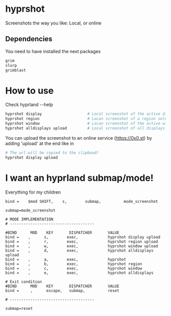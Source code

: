 # hyprshot
Screenshots the way you like: Local, or online

## Dependencies
You need to have installed the next packages

``` sh
grim
slurp
grimblast
```

# How to use
Check hyprland --help
``` sh
hyprshot display                    # Local screenshot of the active display.
hyprshot region                     # Locan screenshot of a region selected by the user.
hyprshot window                     # Locan screenshot of the active window
hyprshot alldisplays upload         # Local screenshot of all displays currently enabled.
```
You can upload the screenshot to an online service (https://0x0.st) by adding 'upload' at the end like in

``` sh
# The url will be copied to the clipboad!
hyprshot display upload
```

# I want an hyprland submap/mode!

Everything for my children
```
bind =    $mod SHIFT,    s,        submap,          mode_screenshot

submap=mode_screenshot

# MODE IMPLEMENTATION
# -------------------------------------

#BIND      MOD    KEY       DISPATCHER       VALUE
bind =    ,      s,        exec,             hyprshot display upload
bind =    ,      r,        exec,             hyprshot region upload
bind =    ,      w,        exec,             hyprshot window upload
bind =    ,      d,        exec,             hyprshot alldisplays upload
bind =    ,      a,        exec,             hyprshot
bind =    ,      b,        exec,             hyprshot region
bind =    ,      c,        exec,             hyprshot window 
bind =    ,      e,        exec,             hyprshot alldisplays

# Exit condition
#BIND      MOD    KEY       DISPATCHER       VALUE
bind =     ,      escape,   submap,          reset 

# -------------------------------------

submap=reset
```
